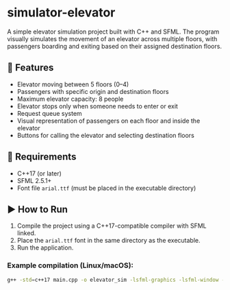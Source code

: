 # simulator-elevator

A simple elevator simulation project built with C++ and SFML. The program visually simulates the movement of an elevator across multiple floors, with passengers boarding and exiting based on their assigned destination floors.

## 🚀 Features

- Elevator moving between 5 floors (0–4)
- Passengers with specific origin and destination floors
- Maximum elevator capacity: 8 people
- Elevator stops only when someone needs to enter or exit
- Request queue system
- Visual representation of passengers on each floor and inside the elevator
- Buttons for calling the elevator and selecting destination floors

## 🔧 Requirements

- C++17 (or later)
- SFML 2.5.1+
- Font file `arial.ttf` (must be placed in the executable directory)

## ▶️ How to Run

1. Compile the project using a C++17-compatible compiler with SFML linked.
2. Place the `arial.ttf` font in the same directory as the executable.
3. Run the application.

### Example compilation (Linux/macOS):
```bash
g++ -std=c++17 main.cpp -o elevator_sim -lsfml-graphics -lsfml-window -lsfml-system
